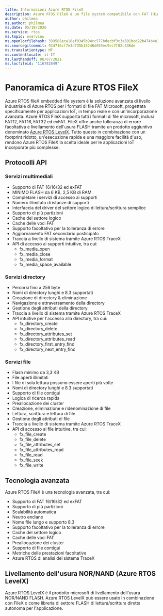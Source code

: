 ```yaml
---
title: Informazioni Azure RTOS FileX
description: Azure RTOS FileX è un file system compatibile con FAT (High Performance, Tabella di allocazione file) completamente integrato con Azure RTOS ThreadX e disponibile per tutti i processori supportati. Come Azure RTOS ThreadX, Azure RTOS FileX è progettato per avere un footprint ridotto e prestazioni elevate, rendendolo ideale per le applicazioni attualmente incorporate che richiedono operazioni di gestione dei file. FileX supporta la maggior parte dei supporti fisici, tra cui RAM, Azure RTOS memoria flash USBX, SD CARD e NAND/NOR tramite Azure RTOS LevelX.
author: philmea
ms.author: philmea
ms.date: 05/19/2020
ms.service: rtos
ms.topic: overview
ms.openlocfilehash: 399586eca18ef9345b94cc577bdacbf3c3a591bcd22b474b4e3d4ca4eefb4432
ms.sourcegitcommit: 93d716cf7e3d735b18246d659ec9ec7f82c336de
ms.translationtype: MT
ms.contentlocale: it-IT
ms.lasthandoff: 08/07/2021
ms.locfileid: "116782849"
---
```

# <a name="overview-of-azure-rtos-filex"></a>Panoramica di Azure RTOS FileX

Azure RTOS fileX embedded file system è la soluzione avanzata di livello industriale di Azure RTOS per i formati di file FAT Microsoft, progettata specificamente per applicazioni IoT, in tempo reale e con un'incorporazione avanzata. Azure RTOS FileX supporta tutti i formati di file microsoft, inclusi FAT12, FAT16, FAT32 ed exFAT. FileX offre anche tolleranza di errore facoltativa e livellamento dell'usura FLASH tramite un prodotto aggiuntivo denominato [Azure RTOS LevelX](https://docs.microsoft.com/azure/rtos/levelx/). Tutto questo in combinazione con un footprint ridotto, un'esecuzione rapida e una maggiore facilità d'uso, rendono Azure RTOS FileX la scelta ideale per le applicazioni IoT incorporate più complesse.

## <a name="api-protocols"></a>Protocolli API

### <a name="media-services"></a>Servizi multimediali

- Supporto di FAT 16/16/32 ed exFAT
- MINIMO FLASH da 6 KB, 2,5 KB di RAM
- Completare i servizi di accesso ai supporti
- Numero illimitato di istanze di supporti
- Interfaccia del driver del settore logico di lettura/scrittura semplice
- Supporto di più partizioni
- Cache del settore logico
- Cache delle voci FAT
- Supporto facoltativo per la tolleranza di errore
- Aggiornamento FAT secondario posticipato
- Traccia a livello di sistema tramite Azure RTOS TraceX
- API di accesso ai supporti intuitive, tra cui:
  - fx_media_open
  - fx_media_close
  - fx_media_format
  - fx_media_space_available

### <a name="directory-services"></a>Servizi directory

- Percorsi fino a 256 byte
- Nomi di directory lunghi e 8.3 supportati
- Creazione di directory & eliminazione
- Navigazione e attraversamento della directory
- Gestione degli attributi della directory
- Traccia a livello di sistema tramite Azure RTOS TraceX
- API intuitive per l'accesso alla directory, tra cui:
  - fx_directory_create
  - fx_directory_delete
  - fx_directory_attributes_set
  - fx_directory_attributes_read
  - fx_directory_first_entry_find
  - fx_directory_next_entry_find

### <a name="file-services"></a>Servizi file

- Flash minimo da 3,3 KB
- File aperti illimitati
- I file di sola lettura possono essere aperti più volte
- Nomi di directory lunghi e 8.3 supportati
- Supporto di file contigui
- Logica di ricerca rapida
- Preallocazione dei cluster
- Creazione, eliminazione e ridenominazione di file
- Lettura, scrittura e lettura di file
- Gestione degli attributi di file
- Traccia a livello di sistema tramite Azure RTOS TraceX
- API di accesso ai file intuitive, tra cui:
  - fx_file_create
  - fx_file_delete
  - fx_file_attributes_set
  - fx_file_attributes_read
  - fx_file_read
  - fx_file_seek
  - fx_file_write

## <a name="advanced-technology"></a>Tecnologia avanzata

Azure RTOS FileX è una tecnologia avanzata, tra cui:

- Supporto di FAT 16/16/32 ed exFAT
- Supporto di più partizioni
- Scalabilità automatica
- Neutro endiano
- Nome file lungo e supporto 8.3
- Supporto facoltativo per la tolleranza di errore
- Cache del settore logico
- Cache delle voci FAT
- Preallocazione dei cluster
- Supporto di file contigui
- Metriche delle prestazioni facoltative
- Azure RTOS di analisi del sistema TraceX

## <a name="nornand-wear-leveling-azure-rtos-levelx"></a>Livellamento dell'usura NOR/NAND (Azure RTOS LevelX)

Azure RTOS LevelX è il prodotto microsoft di livellamento dell'usura NOR/NAND FLASH. Azure RTOS LevelX può essere usato in combinazione con FileX o come libreria di settore FLASH di lettura/scrittura diretta autonoma per l'applicazione.
